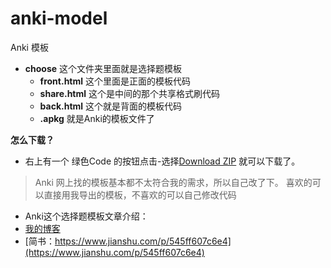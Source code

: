 # anki-model
Anki 模板
- **choose** 这个文件夹里面就是选择题模板
  - **front.html** 这个里面是正面的模板代码
  - **share.html** 这个是中间的那个共享格式刷代码
  - **back.html** 这个就是背面的模板代码
  - **.apkg** 就是Anki的模板文件了

**怎么下载？**
- 右上有一个 绿色Code 的按钮点击-选择[Download ZIP](https://github.com/rstyro/anki-model/archive/master.zip) 就可以下载了。

> Anki 网上找的模板基本都不太符合我的需求，所以自己改了下。
> 喜欢的可以直接用我导出的模板，不喜欢的可以自己修改代码

- Anki这个选择题模板文章介绍：
- [我的博客](https://rstyro.gitee.io/blog/2020/07/20/Anki%E9%80%89%E6%8B%A9%E9%A2%98%E5%8D%A1%E7%89%87%E5%88%B6%E4%BD%9C%E8%AF%A6%E8%A7%A3/)
- [简书：https://www.jianshu.com/p/545ff607c6e4](https://www.jianshu.com/p/545ff607c6e4)
